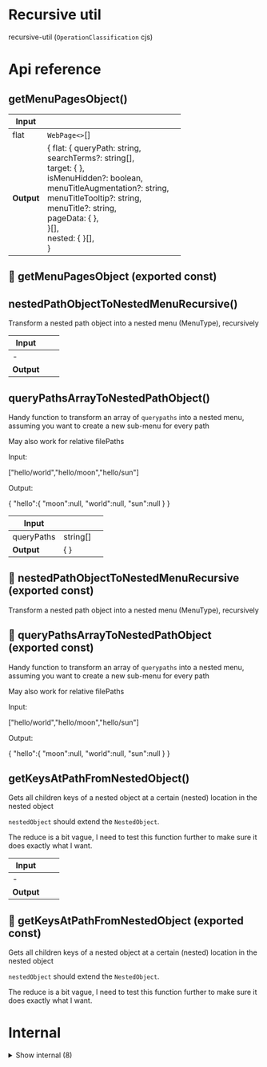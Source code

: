 # Recursive util

recursive-util (`OperationClassification` cjs)



# Api reference

## getMenuPagesObject()

| Input      |    |    |
| ---------- | -- | -- |
| flat | `WebPage<>`[] |  |
| **Output** | { flat: { queryPath: string, <br />searchTerms?: string[], <br />target: {  }, <br />isMenuHidden?: boolean, <br />menuTitleAugmentation?: string, <br />menuTitleTooltip?: string, <br />menuTitle?: string, <br />pageData: {  }, <br /> }[], <br />nested: {  }[], <br /> }   |    |



## 📄 getMenuPagesObject (exported const)

## nestedPathObjectToNestedMenuRecursive()

Transform a nested path object into a nested menu (MenuType), recursively


| Input      |    |    |
| ---------- | -- | -- |
| - | | |
| **Output** |    |    |



## queryPathsArrayToNestedPathObject()

Handy function to transform an array of `querypaths` into a nested menu, assuming you want to create a new sub-menu for every path

May also work for relative filePaths

Input:

["hello/world","hello/moon","hello/sun"]

Output:

{
"hello":{
"moon":null,
"world":null,
"sun":null
}
}


| Input      |    |    |
| ---------- | -- | -- |
| queryPaths | string[] |  |
| **Output** | {  }   |    |



## 📄 nestedPathObjectToNestedMenuRecursive (exported const)

Transform a nested path object into a nested menu (MenuType), recursively


## 📄 queryPathsArrayToNestedPathObject (exported const)

Handy function to transform an array of `querypaths` into a nested menu, assuming you want to create a new sub-menu for every path

May also work for relative filePaths

Input:

["hello/world","hello/moon","hello/sun"]

Output:

{
"hello":{
"moon":null,
"world":null,
"sun":null
}
}


## getKeysAtPathFromNestedObject()

Gets all children keys of a nested object at a certain (nested) location in the nested object

`nestedObject` should extend the `NestedObject`.

The reduce is a bit vague, I need to  test this function further to make sure it does exactly what I want.


| Input      |    |    |
| ---------- | -- | -- |
| - | | |
| **Output** |    |    |



## 📄 getKeysAtPathFromNestedObject (exported const)

Gets all children keys of a nested object at a certain (nested) location in the nested object

`nestedObject` should extend the `NestedObject`.

The reduce is a bit vague, I need to  test this function further to make sure it does exactly what I want.

# Internal

<details><summary>Show internal (8)</summary>
    
  # makeNestedObjectFromQueryPathObject()




| Input      |    |    |
| ---------- | -- | -- |
| - | | |
| **Output** | {  }   |    |



## nestedObjectToChildObject()

if T is an object, provide __check as one of its properties, to make it possible to check that it's a leaf. This property will be omitted in the ChildObject array


| Input      |    |    |
| ---------- | -- | -- |
| - | | |
| **Output** | {  }[]   |    |



## nestifyQueryPathObjectRecursive()

| Input      |    |    |
| ---------- | -- | -- |
| - | | |
| **Output** | {  }[]   |    |



## reduceQueryPathsRecursively()

| Input      |    |    |
| ---------- | -- | -- |
| queryPaths | string[] |  |,| initialValue | `NestedPathObject` |  |
| **Output** | {  }   |    |



## 📄 makeNestedObjectFromQueryPathObject (exported const)

## 📄 nestedObjectToChildObject (exported const)

if T is an object, provide __check as one of its properties, to make it possible to check that it's a leaf. This property will be omitted in the ChildObject array


## 📄 nestifyQueryPathObjectRecursive (exported const)

## 📄 reduceQueryPathsRecursively (exported const)

  </details>

